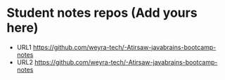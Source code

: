# Student notes repos (Add yours here)
- URL1 https://github.com/weyra-tech/-Atirsaw-javabrains-bootcamp-notes
- URL2 https://github.com/weyra-tech/-Atirsaw-javabrains-bootcamp-notes